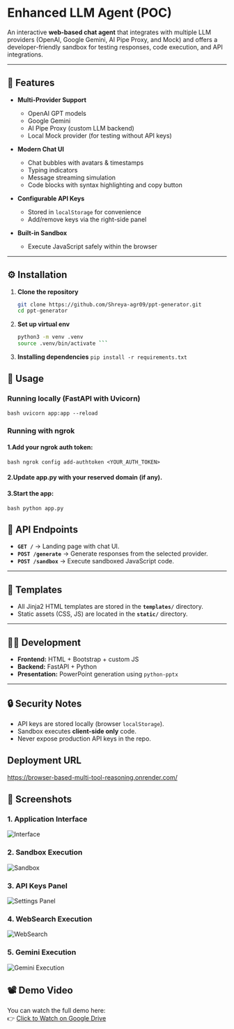 # Enhanced LLM Agent (POC)

An interactive **web-based chat agent** that integrates with multiple LLM providers (OpenAI, Google Gemini, AI Pipe Proxy, and Mock) and offers a developer-friendly sandbox for testing responses, code execution, and API integrations.

---

## 🚀 Features

- **Multi-Provider Support**
  - OpenAI GPT models
  - Google Gemini
  - AI Pipe Proxy (custom LLM backend)
  - Local Mock provider (for testing without API keys)

- **Modern Chat UI**
  - Chat bubbles with avatars & timestamps
  - Typing indicators
  - Message streaming simulation
  - Code blocks with syntax highlighting and copy button

- **Configurable API Keys**
  - Stored in `localStorage` for convenience
  - Add/remove keys via the right-side panel

- **Built-in Sandbox**
  - Execute JavaScript safely within the browser

---

## ⚙️ Installation

1. **Clone the repository**
   ```bash
   git clone https://github.com/Shreya-agr09/ppt-generator.git
   cd ppt-generator
   
2. **Set up virtual env**
   ```bash
   python3 -m venv .venv
   source .venv/bin/activate ```
   
3. **Installing dependencies**
   ```pip install -r requirements.txt ```

## 🚀 Usage

### Running locally (FastAPI with Uvicorn)

```bash uvicorn app:app --reload```

### Running with ngrok

#### 1.Add your ngrok auth token:
```bash ngrok config add-authtoken <YOUR_AUTH_TOKEN>```
#### 2.Update app.py with your reserved domain (if any).

#### 3.Start the app:
   ```bash python app.py```
   
## 📡 API Endpoints

- **`GET /`** → Landing page with chat UI.  
- **`POST /generate`** → Generate responses from the selected provider.  
- **`POST /sandbox`** → Execute sandboxed JavaScript code.  

---

## 🎨 Templates

- All Jinja2 HTML templates are stored in the **`templates/`** directory.  
- Static assets (CSS, JS) are located in the **`static/`** directory.  

---

## 👩‍💻 Development

- **Frontend:** HTML + Bootstrap + custom JS  
- **Backend:** FastAPI + Python  
- **Presentation:** PowerPoint generation using `python-pptx`  

---

## 🔒 Security Notes

- API keys are stored locally (browser `localStorage`).  
- Sandbox executes **client-side only** code.  
- Never expose production API keys in the repo.

## Deployment URL
  https://browser-based-multi-tool-reasoning.onrender.com/

## 📸 Screenshots

### 1. Application Interface
![Interface](assets/interface.png)

### 2. Sandbox Execution
![Sandbox](assets/js.png)

### 3. API Keys Panel
![Settings Panel](assets/ss2.png)

### 4. WebSearch Execution
![WebSearch](assets/websearch.png)

### 5. Gemini Execution
![Gemini Execution](assets/ss2.png)

## 📽️ Demo Video

You can watch the full demo here:  
👉 [Click to Watch on Google Drive](https://drive.google.com/file/d/1a5FDwJFthmbkAXsdr13qygS4IZLL2OkZ/view?usp=sharing)